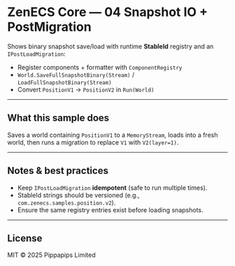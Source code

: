 # ZenECS Core — 04 Snapshot IO + PostMigration

Shows binary snapshot save/load with runtime **StableId** registry and an `IPostLoadMigration`:

* Register components + formatter with `ComponentRegistry`
* `World.SaveFullSnapshotBinary(Stream)` / `LoadFullSnapshotBinary(Stream)`
* Convert `PositionV1` → `PositionV2` in `Run(World)`

---

## What this sample does

Saves a world containing `PositionV1` to a `MemoryStream`, loads into a fresh world, then runs a migration to replace `V1` with `V2(layer=1)`.

---

## Notes & best practices

* Keep `IPostLoadMigration` **idempotent** (safe to run multiple times).
* StableId strings should be versioned (e.g., `com.zenecs.samples.position.v2`).
* Ensure the same registry entries exist before loading snapshots.

---

## License

MIT © 2025 Pippapips Limited

